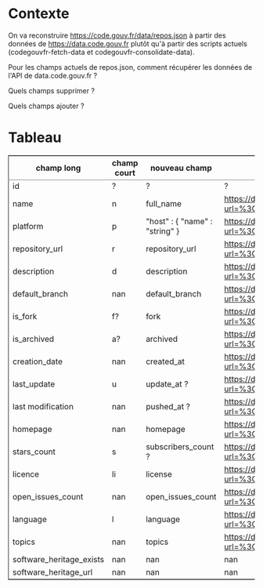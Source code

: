 
# Contexte

On va reconstruire <https://code.gouv.fr/data/repos.json> à partir des données de <https://data.code.gouv.fr> plutôt qu'à partir des scripts actuels (codegouvfr-fetch-data et codegouvfr-consolidate-data).

Pour les champs actuels de repos.json, comment récupérer les données de l'API de data.code.gouv.fr ?

Quels champs supprimer ?

Quels champs ajouter ?


# Tableau

<table border="2" cellspacing="0" cellpadding="6" rules="groups" frame="hsides">


<colgroup>
<col  class="org-left" />

<col  class="org-left" />

<col  class="org-left" />

<col  class="org-left" />
</colgroup>
<thead>
<tr>
<th scope="col" class="org-left">champ long</th>
<th scope="col" class="org-left">champ court</th>
<th scope="col" class="org-left">nouveau champ</th>
<th scope="col" class="org-left">url</th>
</tr>
</thead>
<tbody>
<tr>
<td class="org-left">id</td>
<td class="org-left">?</td>
<td class="org-left">?</td>
<td class="org-left">?</td>
</tr>

<tr>
<td class="org-left">name</td>
<td class="org-left">n</td>
<td class="org-left">full_name</td>
<td class="org-left"><a href="https://data.code.gouv.fr/api/v1/repositories/lookup?url=%3Crepo_url%3E&amp;purl=%3Cpackage_url%3E">https://data.code.gouv.fr/api/v1/repositories/lookup?url=%3Crepo_url%3E&amp;purl=%3Cpackage_url%3E</a></td>
</tr>

<tr>
<td class="org-left">platform</td>
<td class="org-left">p</td>
<td class="org-left">"host" : { "name" : "string" }</td>
<td class="org-left"><a href="https://data.code.gouv.fr/api/v1/repositories/lookup?url=%3Crepo_url%3E&amp;purl=%3Cpackage_url%3E">https://data.code.gouv.fr/api/v1/repositories/lookup?url=%3Crepo_url%3E&amp;purl=%3Cpackage_url%3E</a></td>
</tr>

<tr>
<td class="org-left">repository_url</td>
<td class="org-left">r</td>
<td class="org-left">repository_url</td>
<td class="org-left"><a href="https://data.code.gouv.fr/api/v1/repositories/lookup?url=%3Crepo_url%3E&amp;purl=%3Cpackage_url%3E">https://data.code.gouv.fr/api/v1/repositories/lookup?url=%3Crepo_url%3E&amp;purl=%3Cpackage_url%3E</a></td>
</tr>

<tr>
<td class="org-left">description</td>
<td class="org-left">d</td>
<td class="org-left">description</td>
<td class="org-left"><a href="https://data.code.gouv.fr/api/v1/repositories/lookup?url=%3Crepo_url%3E&amp;purl=%3Cpackage_url%3E">https://data.code.gouv.fr/api/v1/repositories/lookup?url=%3Crepo_url%3E&amp;purl=%3Cpackage_url%3E</a></td>
</tr>

<tr>
<td class="org-left">default_branch</td>
<td class="org-left">nan</td>
<td class="org-left">default_branch</td>
<td class="org-left"><a href="https://data.code.gouv.fr/api/v1/repositories/lookup?url=%3Crepo_url%3E&amp;purl=%3Cpackage_url%3E">https://data.code.gouv.fr/api/v1/repositories/lookup?url=%3Crepo_url%3E&amp;purl=%3Cpackage_url%3E</a></td>
</tr>

<tr>
<td class="org-left">is_fork</td>
<td class="org-left">f?</td>
<td class="org-left">fork</td>
<td class="org-left"><a href="https://data.code.gouv.fr/api/v1/repositories/lookup?url=%3Crepo_url%3E&amp;purl=%3Cpackage_url%3E">https://data.code.gouv.fr/api/v1/repositories/lookup?url=%3Crepo_url%3E&amp;purl=%3Cpackage_url%3E</a></td>
</tr>

<tr>
<td class="org-left">is_archived</td>
<td class="org-left">a?</td>
<td class="org-left">archived</td>
<td class="org-left"><a href="https://data.code.gouv.fr/api/v1/repositories/lookup?url=%3Crepo_url%3E&amp;purl=%3Cpackage_url%3E">https://data.code.gouv.fr/api/v1/repositories/lookup?url=%3Crepo_url%3E&amp;purl=%3Cpackage_url%3E</a></td>
</tr>

<tr>
<td class="org-left">creation_date</td>
<td class="org-left">nan</td>
<td class="org-left">created_at</td>
<td class="org-left"><a href="https://data.code.gouv.fr/api/v1/repositories/lookup?url=%3Crepo_url%3E&amp;purl=%3Cpackage_url%3E">https://data.code.gouv.fr/api/v1/repositories/lookup?url=%3Crepo_url%3E&amp;purl=%3Cpackage_url%3E</a></td>
</tr>

<tr>
<td class="org-left">last_update</td>
<td class="org-left">u</td>
<td class="org-left">update_at ?</td>
<td class="org-left"><a href="https://data.code.gouv.fr/api/v1/repositories/lookup?url=%3Crepo_url%3E&amp;purl=%3Cpackage_url%3E">https://data.code.gouv.fr/api/v1/repositories/lookup?url=%3Crepo_url%3E&amp;purl=%3Cpackage_url%3E</a></td>
</tr>

<tr>
<td class="org-left">last modification</td>
<td class="org-left">nan</td>
<td class="org-left">pushed_at ?</td>
<td class="org-left"><a href="https://data.code.gouv.fr/api/v1/repositories/lookup?url=%3Crepo_url%3E&amp;purl=%3Cpackage_url%3E">https://data.code.gouv.fr/api/v1/repositories/lookup?url=%3Crepo_url%3E&amp;purl=%3Cpackage_url%3E</a></td>
</tr>

<tr>
<td class="org-left">homepage</td>
<td class="org-left">nan</td>
<td class="org-left">homepage</td>
<td class="org-left"><a href="https://data.code.gouv.fr/api/v1/repositories/lookup?url=%3Crepo_url%3E&amp;purl=%3Cpackage_url%3E">https://data.code.gouv.fr/api/v1/repositories/lookup?url=%3Crepo_url%3E&amp;purl=%3Cpackage_url%3E</a></td>
</tr>

<tr>
<td class="org-left">stars_count</td>
<td class="org-left">s</td>
<td class="org-left">subscribers_count ?</td>
<td class="org-left"><a href="https://data.code.gouv.fr/api/v1/repositories/lookup?url=%3Crepo_url%3E&amp;purl=%3Cpackage_url%3E">https://data.code.gouv.fr/api/v1/repositories/lookup?url=%3Crepo_url%3E&amp;purl=%3Cpackage_url%3E</a></td>
</tr>

<tr>
<td class="org-left">licence</td>
<td class="org-left">li</td>
<td class="org-left">license</td>
<td class="org-left"><a href="https://data.code.gouv.fr/api/v1/repositories/lookup?url=%3Crepo_url%3E&amp;purl=%3Cpackage_url%3E">https://data.code.gouv.fr/api/v1/repositories/lookup?url=%3Crepo_url%3E&amp;purl=%3Cpackage_url%3E</a></td>
</tr>

<tr>
<td class="org-left">open_issues_count</td>
<td class="org-left">nan</td>
<td class="org-left">open_issues_count</td>
<td class="org-left"><a href="https://data.code.gouv.fr/api/v1/repositories/lookup?url=%3Crepo_url%3E&amp;purl=%3Cpackage_url%3E">https://data.code.gouv.fr/api/v1/repositories/lookup?url=%3Crepo_url%3E&amp;purl=%3Cpackage_url%3E</a></td>
</tr>

<tr>
<td class="org-left">language</td>
<td class="org-left">l</td>
<td class="org-left">language</td>
<td class="org-left"><a href="https://data.code.gouv.fr/api/v1/repositories/lookup?url=%3Crepo_url%3E&amp;purl=%3Cpackage_url%3E">https://data.code.gouv.fr/api/v1/repositories/lookup?url=%3Crepo_url%3E&amp;purl=%3Cpackage_url%3E</a></td>
</tr>

<tr>
<td class="org-left">topics</td>
<td class="org-left">nan</td>
<td class="org-left">topics</td>
<td class="org-left"><a href="https://data.code.gouv.fr/api/v1/repositories/lookup?url=%3Crepo_url%3E&amp;purl=%3Cpackage_url%3E">https://data.code.gouv.fr/api/v1/repositories/lookup?url=%3Crepo_url%3E&amp;purl=%3Cpackage_url%3E</a></td>
</tr>

<tr>
<td class="org-left">software_heritage_exists</td>
<td class="org-left">nan</td>
<td class="org-left">nan</td>
<td class="org-left">nan</td>
</tr>

<tr>
<td class="org-left">software_heritage_url</td>
<td class="org-left">nan</td>
<td class="org-left">nan</td>
<td class="org-left">nan</td>
</tr>
</tbody>
</table>

